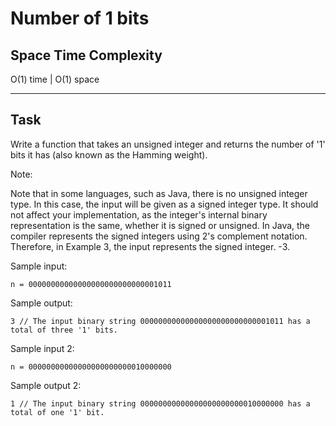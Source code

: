 # Number of 1 bits

## Space Time Complexity

O(1) time | O(1) space

---

## Task

Write a function that takes an unsigned integer and returns the number of '1' bits it has (also known as the Hamming weight).

Note:

Note that in some languages, such as Java, there is no unsigned integer type. In this case, the input will be given as a signed integer type. It should not affect your implementation, as the integer's internal binary representation is the same, whether it is signed or unsigned.
In Java, the compiler represents the signed integers using 2's complement notation. Therefore, in Example 3, the input represents the signed integer. -3.

Sample input:

```
n = 00000000000000000000000000001011
```

Sample output:

```
3 // The input binary string 00000000000000000000000000001011 has a total of three '1' bits.
```

Sample input 2:

```
n = 00000000000000000000000010000000
```

Sample output 2:

```
1 // The input binary string 00000000000000000000000010000000 has a total of one '1' bit.
```
